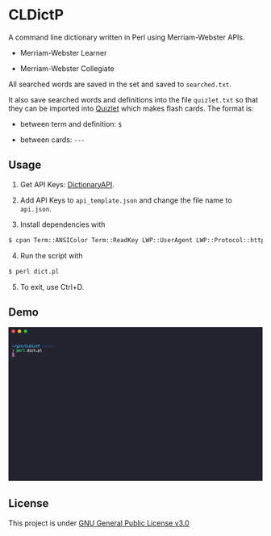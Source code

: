 # CLDictP
A command line dictionary written in Perl using Merriam-Webster APIs.

- Merriam-Webster Learner

- Merriam-Webster Collegiate

All searched words are saved in the set and saved to `searched.txt`.

It also save searched words and definitions into the file `quizlet.txt` so that they can be imported into [Quizlet](https://quizlet.com/) which makes flash cards. The format is:

- between term and definition: `$`

- between cards: `---`

## Usage

1. Get API Keys: [DictionaryAPI](https://www.dictionaryapi.com/).

2. Add API Keys to `api_template.json` and change the file name to `api.json`.

3. Install dependencies with

``` bash
$ cpan Term::ANSIColor Term::ReadKey LWP::UserAgent LWP::Protocol::https Readonly XML::LibXML JSON::XS Data::Dumper Set::Light
```

4. Run the script with

``` bash
$ perl dict.pl
```

5. To exit, use Ctrl+D.


## Demo

![demo_gif](./demo.gif)

## License

This project is under [GNU General Public License v3.0](./LICENSE)
